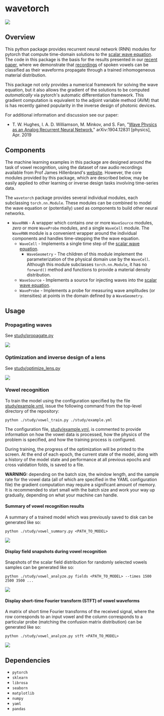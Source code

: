 # wavetorch

![](../master/img/optimization.png)

## Overview

This python package provides recurrent neural network (RNN) modules for pytorch that compute time-domain solutions to the [scalar wave equation](https://en.wikipedia.org/wiki/Wave_equation). The code in this package is the basis for the results presented in our [recent paper](https://arxiv.org/abs/1904.12831), where we demonstrate that [recordings](https://homepages.wmich.edu/~hillenbr/voweldata.html) of spoken vowels can be classified as their waveforms propagate through a trained inhomogeneous material distribution. 

This package not only provides a numerical framework for solving the wave equation, but it also allows the gradient of the solutions to be computed *automatically* via pytorch's automatic differentiation framework. This gradient computation is equivalent to the adjoint variable method (AVM) that is has recently gained popularity in the inverse design of photonic devices.

For additional information and discussion see our paper:

* T. W. Hughes, I. A. D. Williamson, M. Minkov, and S. Fan, "[Wave Physics as an Analog Recurrent Neural Network](https://arxiv.org/abs/1904.12831)," arXiv:1904.12831 [physics], Apr. 2019

## Components

The machine learning examples in this package are designed around the task of vowel recognition, using the dataset of raw audio recordings available from Prof James Hillenbrand's [website](https://homepages.wmich.edu/~hillenbr/voweldata.html). However, the core modules provided by this package, which are described below, may be easily applied to other learning or inverse design tasks involving time-series data. 

The `wavetorch` package provides several individual modules, each subclassing `torch.nn.Module`. These modules can be combined to model the wave equation or (potentially) used as components to build other neural networks.

* `WaveRNN` - A wrapper which contains *one* or more `WaveSource` modules, *zero* or more `WaveProbe` modules, and a single `WaveCell` module. The `WaveRNN` module is a convenient wrapper around the individual components and handles time-stepping the the wave equation.
    * `WaveCell` - Implements a single time step of the [scalar wave equation](https://en.wikipedia.org/wiki/Wave_equation).
        * `WaveGeometry` - The children of this module implement the parameterization of the physical domain use by the `WaveCell`. Although this module subclasses `torch.nn.Module`, it has no `forward()` method and functions to provide a material density distribution.
    * `WaveSource` - Implements a source for injecting waves into the [scalar wave equation](https://en.wikipedia.org/wiki/Wave_equation).
    * `WaveProbe` - Implements a probe for measuring wave amplitudes (or intensities) at points in the domain defined by a `WaveGeometry`.

## Usage

### Propagating waves

See [study/propagate.py](study/propagate.py)

![](../master/img/propagate.png)

### Optimization and inverse design of a lens

See [study/optimize_lens.py](study/optimize_lens.py) 

![](../master/img/propagate.png)

### Vowel recognition

To train the model using the configuration specified by the file [study/example.yml](study/example.yml), issue the following command from the top-level directory of the repository:
```
python ./study/vowel_train.py ./study/example.yml
```
The configuration file, [study/example.yml](study/example.yml), is commented to provide information on how the vowel data is processed, how the physics of the problem is specified, and how the training process is configured.

During training, the progress of the optimization will be printed to the screen. At the end of each epoch, the current state of the model, along with a history of the model state and performance at all previous epochs and cross validation folds, is saved to a file.

**WARNING:** depending on the batch size, the window length, and the sample rate for the vowel data (all of which are specified in the YAML configuration file) the gradient computation may require a significant amount of memory. It is recommended to start small with the batch size and work your way up gradually, depending on what your machine can handle.

#### Summary of vowel recognition results

A summary of a trained model which was previously saved to disk can be generated like so:
```
python ./study/vowel_summary.py <PATH_TO_MODEL>
```

![](../master/img/summary.png)

#### Display field snapshots during vowel recognition

Snapshots of the scalar field distribution for randomly selected vowels samples can be generated like so:
```
python ./study/vowel_analyze.py fields <PATH_TO_MODEL> --times 1500 2500 3500 ...
```

![](../master/img/fields.png)

#### Display short-time Fourier transform (STFT) of vowel waveforms

A matrix of short time Fourier transforms of the received signal, where the row corresponds to an input vowel and the column corresponds to a particular probe (matching the confusion matrix distribution) can be generated like so:
```
python ./study/vowel_analyze.py stft <PATH_TO_MODEL>
```

![](../master/img/stft.png)

## Dependencies

* `pytorch`
* `sklearn`
* `librosa`
* `seaborn`
* `matplotlib`
* `numpy`
* `yaml`
* `pandas`
